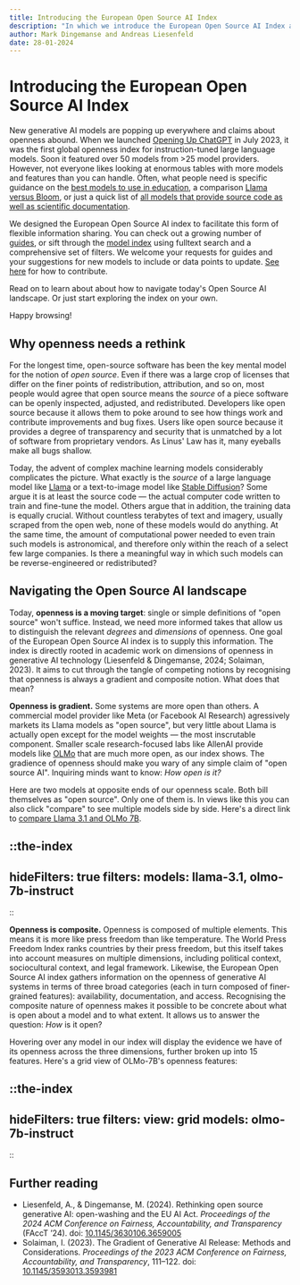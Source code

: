 ```yaml
--- 
title: Introducing the European Open Source AI Index
description: "In which we introduce the European Open Source AI Index and explain how to follow a moving target"
author: Mark Dingemanse and Andreas Liesenfeld
date: 28-01-2024
---
```


# Introducing the European Open Source AI Index

New generative AI models are popping up everywhere and claims about openness abound. When we launched [Opening Up ChatGPT](https://opening-up-chatgpt.github.io/) in July 2023, it was the first global openness index for instruction-tuned large language models. Soon it featured over 50 models from >25 model providers. However, not everyone likes looking at enormous tables with more models and features than you can handle. Often, what people need is specific guidance on the [best models to use in education](https://www.osai-index.eu/guides/open-llms-education), a comparison [Llama versus Bloom](https://www.osai-index.eu/guides/llama-vs-bloom-openness), or just a quick list of [all models that provide source code as well as scientific documentation](https://www.osai-index.eu/the-index?type=text&preprint=1&trainingcode=1).

We designed the European Open Source AI index to facilitate this form of flexible information sharing. You can check out a growing number of [guides](https://www.osai-index.eu/#guides), or sift through the [model index](https://www.osai-index.eu/the-index) using fulltext search and a comprehensive set of filters. We welcome your requests for guides and your suggestions for new models to include or data points to update. [See here](https://www.osai-index.eu/contribute) for how to contribute.

Read on to learn about about how to navigate today's Open Source AI landscape. Or just start exploring the index on your own. 

Happy browsing!

## Why openness needs a rethink

For the longest time, open-source software has been the key mental model for the notion of _open source_. Even if there was a large crop of licenses that differ on the finer points of redistribution, attribution, and so on, most people would agree that open source means the _source_ of a piece software can be openly inspected, adjusted, and redistributed. Developers like open source because it allows them to poke around to see how things work and contribute improvements and bug fixes. Users like open source because it provides a degree of transparency and security that is unmatched by a lot of software from proprietary vendors. As Linus' Law has it, many eyeballs make all bugs shallow.

Today, the advent of complex machine learning models considerably complicates the picture. What exactly is the _source_ of a large language model like [Llama](https://www.osai-index.eu/model/llama-3.1) or a text-to-image model like [Stable Diffusion](https://www.osai-index.eu/model/stable-diffusion)? Some argue it is at least the source code — the actual computer code written to train and fine-tune the model. Others argue that in addition, the training data is equally crucial. Without countless terabytes of text and imagery, usually scraped from the open web, none of these models would do anything. At the same time, the amount of computational power needed to even train such models is astronomical, and therefore only within the reach of a select few large companies. Is there a meaningful way in which such models can be reverse-engineered or redistributed?

## Navigating the Open Source AI landscape

Today, **openness is a moving target**: single or simple definitions of "open source" won't suffice. Instead, we need more informed takes that allow us to distinguish the relevant _degrees_ and _dimensions_ of openness. One goal of the European Open Source AI index is to supply this information. The index is directly rooted in academic work on dimensions of openness in generative AI technology (Liesenfeld & Dingemanse, 2024; Solaiman, 2023). It aims to cut through the tangle of competing notions by recognising that openness is always a gradient and composite notion. What does that mean?

**Openness is gradient.** Some systems are more open than others. A commercial model provider like Meta (or Facebook AI Research) agressively markets its Llama models as "open source", but very little about Llama is actually open except for the model weights — the most inscrutable component. Smaller scale research-focused labs like AllenAI provide models like [OLMo](https://www.osai-index.eu/model/olmo-7b-instruct) that are much more open, as our index shows. The gradience of openness should make you wary of any simple claim of "open source AI". Inquiring minds want to know: _How open is it?_ 

Here are two models at opposite ends of our openness scale. Both bill themselves as "open source". Only one of them is. In views like this you can also click "compare" to see multiple models side by side. Here's a direct link to [compare Llama 3.1 and OLMo 7B](https://www.osai-index.eu/compare?models=olmo-7b-instruct,llama-3.1). 

::the-index
---
hideFilters: true
filters: 
  models: llama-3.1, olmo-7b-instruct
---
::

**Openness is composite.** Openness is composed of multiple elements. This means it is more like press freedom than like temperature. The World Press Freedom Index ranks countries by their press freedom, but this itself takes into account measures on multiple dimensions, including political context, sociocultural context, and legal framework. Likewise, the European Open Source AI index gathers information on the openness of generative AI systems in terms of three broad categories (each in turn composed of finer-grained features): availability, documentation, and access. Recognising the composite nature of openness makes it possible to be concrete about what is open about a model and to what extent. It allows us to answer the question: _How_ is it open?

Hovering over any model in our index will display the evidence we have of its openness across the three dimensions, further broken up into 15 features. Here's a grid view of OLMo-7B's openness features:

::the-index
---
hideFilters: true
filters: 
  view: grid
  models: olmo-7b-instruct
---
::

## Further reading

- Liesenfeld, A., & Dingemanse, M. (2024). Rethinking open source generative AI: open-washing and the EU AI Act. _Proceedings of the 2024 ACM Conference on Fairness, Accountability, and Transparency_ (FAccT ’24). doi: [10.1145/3630106.3659005](https://dl.acm.org/doi/10.1145/3630106.3659005) 
- Solaiman, I. (2023). The Gradient of Generative AI Release: Methods and Considerations. _Proceedings of the 2023 ACM Conference on Fairness, Accountability, and Transparency_, 111–122. doi: [10.1145/3593013.3593981](https://doi.org/10.1145/3593013.3593981)
